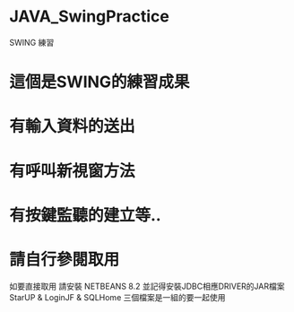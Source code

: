 # JAVA_SwingPractice
SWING 練習

# 這個是SWING的練習成果
# 有輸入資料的送出
# 有呼叫新視窗方法
# 有按鍵監聽的建立等..
# 請自行參閱取用

如要直接取用 請安裝 NETBEANS 8.2
並記得安裝JDBC相應DRIVER的JAR檔案
StarUP & LoginJF & SQLHome 三個檔案是一組的要一起使用
